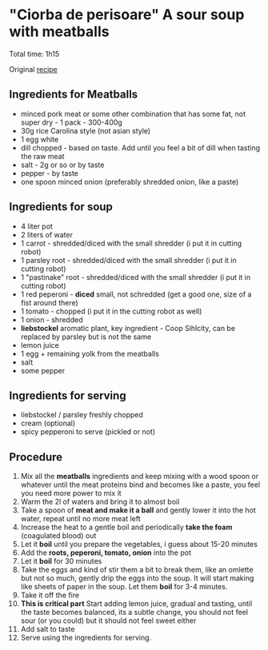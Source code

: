 # "Ciorba de perisoare" A sour soup with meatballs

Total time: 1h15

Original [recipe](https://www.exquis.ro/maestrul-gastronomiei-romanesti-isi-dezvaluie-reteta-cum-se-prepara-cea-mai-buna-ciorba-de-perisoare/)

## Ingredients for Meatballs
  * minced pork meat or some other combination that has some fat, not super dry - 1 pack - 300-400g
  * 30g rice Carolina style (not asian style)
  * 1 egg white
  * dill chopped - based on taste. Add until you feel a bit of dill when tasting the raw meat
  * salt - 2g or so or by taste
  * pepper - by taste
  * one spoon minced onion (preferably shredded onion, like a paste)

## Ingredients for soup
  * 4 liter pot
  * 2 liters of water
  * 1 carrot - shredded/diced with the small shredder (i put it in cutting robot)
  * 1 parsley root - shredded/diced with the small shredder (i put it in cutting robot)
  * 1 "pastinake" root - shredded/diced with the small shredder (i put it in cutting robot)
  * 1 red peperoni - **diced** small, not schredded (get a good one, size of a fist around there)
  * 1 tomato - chopped (i put it in the cutting robot as well)
  * 1 onion - shredded
  * **liebstockel** aromatic plant, key ingredient - Coop Sihlcity, can be replaced by parsley but is not the same
  * lemon juice  
  * 1 egg + remaining yolk from the meatballs
  * salt
  * some pepper

## Ingredients for serving
  * liebstockel / parsley freshly chopped
  * cream (optional)
  * spicy pepperoni to serve (pickled or not)

## Procedure

1. Mix all the **meatballs** ingredients and keep mixing with a wood spoon or whatever 
until the meat proteins bind and becomes like a paste, 
you feel you need more power to mix it 
2. Warm the 2l of waters and bring it to almost boil
3. Take a spoon of **meat and make it a ball** and gently lower it into the hot water, repeat until no more meat left
4. Increase the heat to a gentle boil and periodically **take the foam** (coagulated blood) out
5. Let it **boil** until you prepare the vegetables, i guess about 15-20 minutes
6. Add the **roots, peperoni, tomato, onion** into the pot
7. Let it **boil** for 30 minutes
8. Take the eggs and kind of stir them a bit to break them, like an omlette but not so much, gently drip the eggs into the soup. 
It will start making like sheets of paper in the soup. Let them **boil** for 3-4 minutes.
9. Take it off the fire
10. **This is critical part** Start adding lemon juice, gradual and tasting, until the taste becomes balanced, its a subtle change, 
you should not feel sour (or you could) but it should not feel sweet either
11. Add salt to taste
12. Serve using the ingredients for serving.
